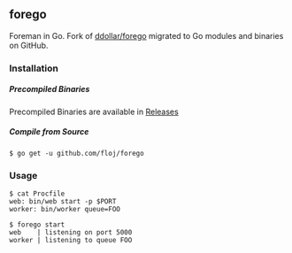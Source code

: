 ## forego

Foreman in Go. Fork of [ddollar/forego](https://github.com/ddollar/forego) migrated to Go modules and binaries on GitHub.

### Installation

##### Precompiled Binaries

Precompiled Binaries are available in [Releases](https://github.com/floj/tfrs/releases/latest)

##### Compile from Source

    $ go get -u github.com/floj/forego

### Usage

    $ cat Procfile
    web: bin/web start -p $PORT
    worker: bin/worker queue=FOO

    $ forego start
    web    | listening on port 5000
    worker | listening to queue FOO
